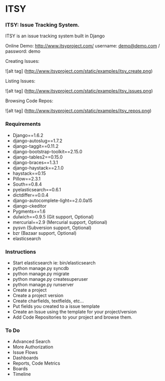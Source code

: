 ITSY
====
### ITSY: Issue Tracking System.

ITSY is an issue tracking system built in Django

Online Demo: http://www.itsyproject.com/
username: demo@demo.com / password: demo

Creating Issues:

![alt tag] (http://www.itsyproject.com/static/examples/itsy_create.png)

Listing Issues:

![alt tag] (http://www.itsyproject.com/static/examples/itsy_issues.png)

Browsing Code Repos:

![alt tag] (http://www.itsyproject.com/static/examples/itsy_repos.png)

### Requirements

- Django==1.6.2
- django-autoslug==1.7.2
- django-taggit==0.11.2
- django-bootstrap-toolkit==2.15.0
- django-tables2==0.15.0
- django-braces==1.3.1
- django-haystack==2.1.0
- haystack==0.15
- Pillow==2.3.1
- South==0.8.4
- pyelasticsearch==0.6.1
- dictdiffer==0.0.4
- django-autocomplete-light==2.0.0a15
- django-ckeditor
- Pygments==1.6
- dulwich==0.9.5 (Git support, Optional)
- mercurial==2.9 (Mercurial support, Optional)
- pysvn          (Subversion support, Optional)
- bzr            (Bazaar support, Optional)
- elasticsearch

### Instructions

- Start elasticsearch ie: bin/elasticsearch
- python manage.py syncdb
- python manage.py migrate
- python manage.py createsuperuser
- python manage.py runserver
- Create a project
- Create a project version
- Create charfields, textfields, etc...
- Put fields you created to a issue template
- Create an Issue using the template for your project/version
- Add Code Repositories to your project and browse them.


### To Do
- Advanced Search
- More Authorization
- Issue Flows
- Dashboards
- Reports, Code Metrics
- Boards
- Timeline
